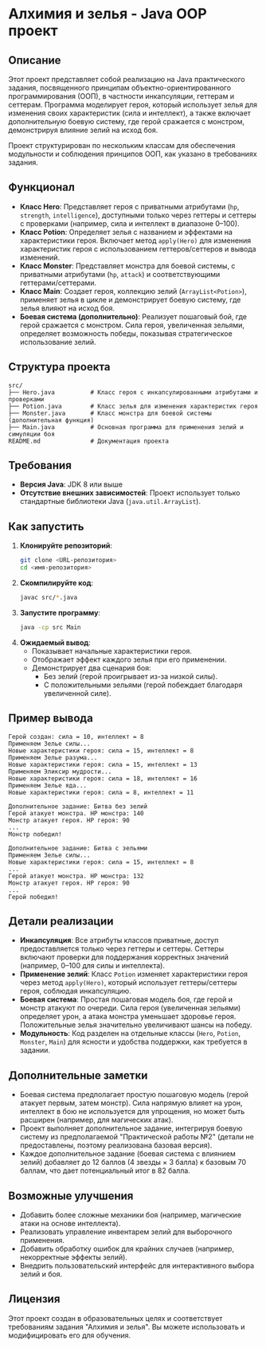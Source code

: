 # Алхимия и зелья - Java OOP проект

## Описание
Этот проект представляет собой реализацию на Java практического задания, посвященного принципам объектно-ориентированного программирования (ООП), в частности инкапсуляции, геттерам и сеттерам. Программа моделирует героя, который использует зелья для изменения своих характеристик (сила и интеллект), а также включает дополнительную боевую систему, где герой сражается с монстром, демонстрируя влияние зелий на исход боя.

Проект структурирован по нескольким классам для обеспечения модульности и соблюдения принципов ООП, как указано в требованиях задания.

## Функционал
- **Класс Hero**: Представляет героя с приватными атрибутами (`hp`, `strength`, `intelligence`), доступными только через геттеры и сеттеры с проверками (например, сила и интеллект в диапазоне 0–100).
- **Класс Potion**: Определяет зелья с названием и эффектами на характеристики героя. Включает метод `apply(Hero)` для изменения характеристик героя с использованием геттеров/сеттеров и вывода изменений.
- **Класс Monster**: Представляет монстра для боевой системы, с приватными атрибутами (`hp`, `attack`) и соответствующими геттерами/сеттерами.
- **Класс Main**: Создает героя, коллекцию зелий (`ArrayList<Potion>`), применяет зелья в цикле и демонстрирует боевую систему, где зелья влияют на исход боя.
- **Боевая система (дополнительно)**: Реализует пошаговый бой, где герой сражается с монстром. Сила героя, увеличенная зельями, определяет возможность победы, показывая стратегическое использование зелий.

## Структура проекта
```
src/
├── Hero.java          # Класс героя с инкапсулированными атрибутами и проверками
├── Potion.java        # Класс зелья для изменения характеристик героя
├── Monster.java       # Класс монстра для боевой системы (дополнительная функция)
├── Main.java          # Основная программа для применения зелий и симуляции боя
README.md              # Документация проекта
```

## Требования
- **Версия Java**: JDK 8 или выше
- **Отсутствие внешних зависимостей**: Проект использует только стандартные библиотеки Java (`java.util.ArrayList`).

## Как запустить
1. **Клонируйте репозиторий**:
   ```bash
   git clone <URL-репозитория>
   cd <имя-репозитория>
   ```
2. **Скомпилируйте код**:
   ```bash
   javac src/*.java
   ```
3. **Запустите программу**:
   ```bash
   java -cp src Main
   ```
4. **Ожидаемый вывод**:
   - Показывает начальные характеристики героя.
   - Отображает эффект каждого зелья при его применении.
   - Демонстрирует два сценария боя:
     - Без зелий (герой проигрывает из-за низкой силы).
     - С положительными зельями (герой побеждает благодаря увеличенной силе).

## Пример вывода
```
Герой создан: сила = 10, интеллект = 8
Применяем Зелье силы...
Новые характеристики героя: сила = 15, интеллект = 8
Применяем Зелье разума...
Новые характеристики героя: сила = 15, интеллект = 13
Применяем Эликсир мудрости...
Новые характеристики героя: сила = 18, интеллект = 16
Применяем Зелье яда...
Новые характеристики героя: сила = 8, интеллект = 11

Дополнительное задание: Битва без зелий
Герой атакует монстра. HP монстра: 140
Монстр атакует героя. HP героя: 90
...
Монстр победил!

Дополнительное задание: Битва с зельями
Применяем Зелье силы...
Новые характеристики героя: сила = 15, интеллект = 8
...
Герой атакует монстра. HP монстра: 132
Монстр атакует героя. HP героя: 90
...
Герой победил!
```

## Детали реализации
- **Инкапсуляция**: Все атрибуты классов приватные, доступ предоставляется только через геттеры и сеттеры. Сеттеры включают проверки для поддержания корректных значений (например, 0–100 для силы и интеллекта).
- **Применение зелий**: Класс `Potion` изменяет характеристики героя через метод `apply(Hero)`, который использует геттеры/сеттеры героя, соблюдая инкапсуляцию.
- **Боевая система**: Простая пошаговая модель боя, где герой и монстр атакуют по очереди. Сила героя (увеличенная зельями) определяет урон, а атака монстра уменьшает здоровье героя. Положительные зелья значительно увеличивают шансы на победу.
- **Модульность**: Код разделен на отдельные классы (`Hero`, `Potion`, `Monster`, `Main`) для ясности и удобства поддержки, как требуется в задании.

## Дополнительные заметки
- Боевая система предполагает простую пошаговую модель (герой атакует первым, затем монстр). Сила напрямую влияет на урон, интеллект в бою не используется для упрощения, но может быть расширен (например, для магических атак).
- Проект выполняет дополнительное задание, интегрируя боевую систему из предполагаемой "Практической работы №2" (детали не предоставлены, поэтому реализована базовая версия).
- Каждое дополнительное задание (боевая система с влиянием зелий) добавляет до 12 баллов (4 звезды × 3 балла) к базовым 70 баллам, что дает потенциальный итог в 82 балла.

## Возможные улучшения
- Добавить более сложные механики боя (например, магические атаки на основе интеллекта).
- Реализовать управление инвентарем зелий для выборочного применения.
- Добавить обработку ошибок для крайних случаев (например, некорректные эффекты зелий).
- Внедрить пользовательский интерфейс для интерактивного выбора зелий и боя.

## Лицензия
Этот проект создан в образовательных целях и соответствует требованиям задания "Алхимия и зелья". Вы можете использовать и модифицировать его для обучения.